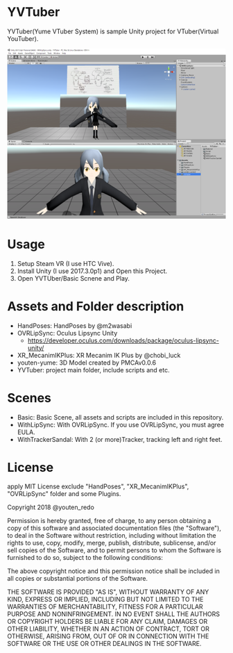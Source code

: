 YVTuber
====
YVTuber(Yume VTuber System) is sample Unity project for VTuber(Virtual YouTuber).  

![Figure 1 Unity Editor](editor-screenshot1.png) 

# Usage
1. Setup Steam VR (I use HTC Vive).  
2. Install Unity (I use 2017.3.0p1) and Open this Project.  
3. Open YVTUber/Basic Scnene and Play.  

# Assets and Folder description
- HandPoses: HandPoses by @m2wasabi  
- OVRLipSync: Oculus Lipsync Unity
	- https://developer.oculus.com/downloads/package/oculus-lipsync-unity/
- XR_MecanimIKPlus: XR Mecanim IK Plus by @chobi_luck  
- youten-yume: 3D Model created by PMCAv0.0.6  
- YVTuber: project main folder, include scripts and etc.  

# Scenes
- Basic: Basic Scene, all assets and scripts are included in this repository.  
- WithLipSync: With OVRLipSync. If you use OVRLipSync, you must agree EULA.  
- WithTrackerSandal: With 2 (or more)Tracker, tracking left and right feet.  


# License
apply MIT License exclude "HandPoses", "XR_MecanimIKPlus", "OVRLipSync" folder and some Plugins.

Copyright 2018 @youten_redo

Permission is hereby granted, free of charge, to any person obtaining a copy of this software and associated documentation files (the "Software"), to deal in the Software without restriction, including without limitation the rights to use, copy, modify, merge, publish, distribute, sublicense, and/or sell copies of the Software, and to permit persons to whom the Software is furnished to do so, subject to the following conditions:

The above copyright notice and this permission notice shall be included in all copies or substantial portions of the Software.

THE SOFTWARE IS PROVIDED "AS IS", WITHOUT WARRANTY OF ANY KIND, EXPRESS OR IMPLIED, INCLUDING BUT NOT LIMITED TO THE WARRANTIES OF MERCHANTABILITY, FITNESS FOR A PARTICULAR PURPOSE AND NONINFRINGEMENT. IN NO EVENT SHALL THE AUTHORS OR COPYRIGHT HOLDERS BE LIABLE FOR ANY CLAIM, DAMAGES OR OTHER LIABILITY, WHETHER IN AN ACTION OF CONTRACT, TORT OR OTHERWISE, ARISING FROM, OUT OF OR IN CONNECTION WITH THE SOFTWARE OR THE USE OR OTHER DEALINGS IN THE SOFTWARE.
